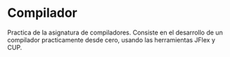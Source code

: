 # Compilador
 Practica de la asignatura de compiladores. Consiste en el desarrollo de un compilador practicamente desde cero, usando las herramientas JFlex y CUP.
